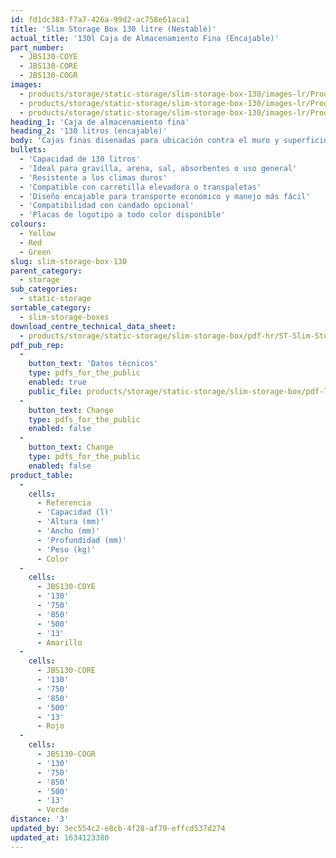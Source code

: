 ```yaml
---
id: fd1dc383-f7a7-426a-99d2-ac758e61aca1
title: 'Slim Storage Box 130 litre (Nestable)'
actual_title: '130l Caja de Almacenamiento Fina (Encajable)'
part_number:
  - JBS130-COYE
  - JBS130-CORE
  - JBS130-COGR
images:
  - products/storage/static-storage/slim-storage-box-130/images-lr/Product_Image_776x776_(518x518_focus_area)-JBS130-COGR_01.jpg
  - products/storage/static-storage/slim-storage-box-130/images-lr/Product_Image_776x776_(518x518_focus_area)-JBS130-COYE_01.jpg
  - products/storage/static-storage/slim-storage-box-130/images-lr/Product_Image_776x776_(518x518_focus_area)-JBS130-COYE_02.jpg
heading_1: 'Caja de almacenamiento fina'
heading_2: '130 litros (encajable)'
body: 'Cajas finas disenadas para ubicación contra el muro y superficies verticales, con capacidad desde 130 litros.'
bullets:
  - 'Capacidad de 130 litros'
  - 'Ideal para gravilla, arena, sal, absorbentes o uso general'
  - 'Resistente a los climas duros'
  - 'Compatible con carretilla elevadora o transpaletas'
  - 'Diseño encajable para transporte económico y manejo más fácil'
  - 'Compatibilidad con candado opcional'
  - 'Placas de logotipo a todo color disponible'
colours:
  - Yellow
  - Red
  - Green
slug: slim-storage-box-130
parent_category:
  - storage
sub_categories:
  - static-storage
sortable_category:
  - slim-storage-boxes
download_centre_technical_data_sheet:
  - products/storage/static-storage/slim-storage-box/pdf-hr/ST-Slim-Storage-Box-(130L)-TD_EN.pdf
pdf_pub_rep:
  -
    button_text: 'Datos técnicos'
    type: pdfs_for_the_public
    enabled: true
    public_file: products/storage/static-storage/slim-storage-box/pdf-lr/ST-Slim-Storage-Box-(130L)-TD_ES.pdf
  -
    button_text: Change
    type: pdfs_for_the_public
    enabled: false
  -
    button_text: Change
    type: pdfs_for_the_public
    enabled: false
product_table:
  -
    cells:
      - Referencia
      - 'Capacidad (l)'
      - 'Altura (mm)'
      - 'Ancho (mm)'
      - 'Profundidad (mm)'
      - 'Peso (kg)'
      - Color
  -
    cells:
      - JBS130-COYE
      - '130'
      - '750'
      - '850'
      - '500'
      - '13'
      - Amarillo
  -
    cells:
      - JBS130-CORE
      - '130'
      - '750'
      - '850'
      - '500'
      - '13'
      - Rojo
  -
    cells:
      - JBS130-COGR
      - '130'
      - '750'
      - '850'
      - '500'
      - '13'
      - Verde
distance: '3'
updated_by: 3ec554c2-e8cb-4f28-af79-effcd537d274
updated_at: 1634123380
---
```

